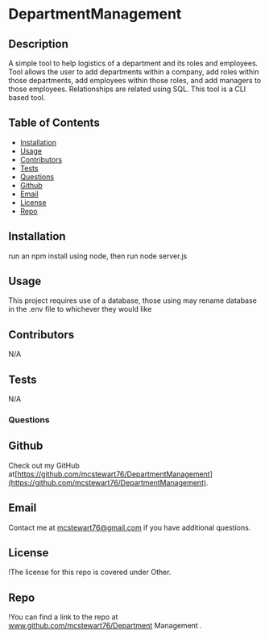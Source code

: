 # DepartmentManagement

## Description
A simple tool to help logistics of a department and its roles and employees. Tool allows the user to add departments within a company, add roles within those departments, add employees within those roles, and add managers to those employees. Relationships are related using SQL. This tool is a CLI based tool.  

## Table of Contents
* [Installation](#installation)
* [Usage](#usage)
* [Contributors](#contributors)
* [Tests](#tests)
* [Questions](#questions)
* [Github](#github)
* [Email](#email)
* [License](#license)
* [Repo](#repo)


## Installation
run an npm install using node, then run node server.js 

## Usage
This project requires use of a database, those using may rename database in the .env file to whichever they would like 

## Contributors
N/A 

## Tests
N/A 

### Questions


## Github
Check out my GitHub at[https://github.com/mcstewart76/DepartmentManagement](https://github.com/mcstewart76/DepartmentManagement). 

## Email
Contact me at <a href="MAILTO:mcstewart76@gmail.com">mcstewart76@gmail.com</a> if you have additional questions. 

## License
!The license for this repo is covered under Other. 

## Repo
!You can find a link to the repo at www.github.com/mcstewart76/Department Management .
